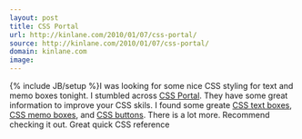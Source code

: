 ```yaml
---
layout: post
title: CSS Portal
url: http://kinlane.com/2010/01/07/css-portal/
source: http://kinlane.com/2010/01/07/css-portal/
domain: kinlane.com
image: 
---
```

{% include JB/setup %}I was looking for some nice CSS styling for text and memo boxes tonight. I stumbled across <a href="http://www.cssportal.com/">CSS Portal</a>. They have some great information to improve your CSS skils. I found some greate <a href="http://www.cssportal.com/form-elements/text-box.htm">CSS text boxes</a>, <a href="http://www.cssportal.com/form-elements/text-area.htm">CSS memo boxes</a>, and <a href="http://www.cssportal.com/form-elements/form-buttons.htm">CSS buttons</a>. There is a lot more. Recommend checking it out. Great quick CSS reference